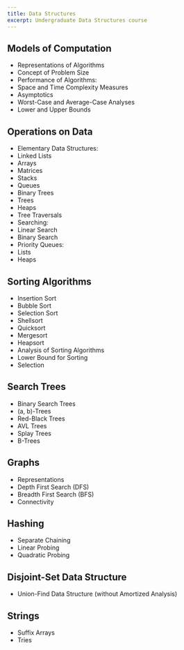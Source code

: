 ```yaml
---
title: Data Structures
excerpt: Undergraduate Data Structures course 
---
```


## Models of Computation
- Representations of Algorithms
- Concept of Problem Size
- Performance of Algorithms:
- Space and Time Complexity Measures
- Asymptotics
- Worst-Case and Average-Case Analyses
- Lower and Upper Bounds

## Operations on Data
- Elementary Data Structures:
- Linked Lists
- Arrays
- Matrices
- Stacks
- Queues
- Binary Trees
- Trees
- Heaps
- Tree Traversals
- Searching:
- Linear Search
- Binary Search
- Priority Queues:
- Lists
- Heaps

## Sorting Algorithms
- Insertion Sort
- Bubble Sort
- Selection Sort
- Shellsort
- Quicksort
- Mergesort
- Heapsort
- Analysis of Sorting Algorithms
- Lower Bound for Sorting
- Selection

## Search Trees
- Binary Search Trees
- (a, b)-Trees
- Red-Black Trees
- AVL Trees
- Splay Trees
- B-Trees

## Graphs
- Representations
- Depth First Search (DFS)
- Breadth First Search (BFS)
- Connectivity

## Hashing
- Separate Chaining
- Linear Probing
- Quadratic Probing

## Disjoint-Set Data Structure
- Union-Find Data Structure (without Amortized Analysis)

## Strings
- Suffix Arrays
- Tries

